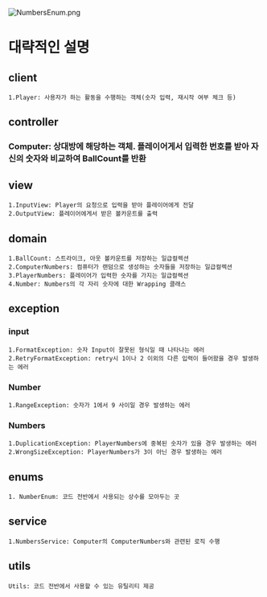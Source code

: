 
![NumbersEnum.png](https://imgur.com/a/dtFE8CP)


# 대략적인 설명

## client
    1.Player: 사용자가 하는 활동을 수행하는 객체(숫자 입력, 재시작 여부 체크 등)

## controller
### Computer: 상대방에 해당하는 객체. 플레이어게서 입력한 번호를 받아 자신의 숫자와 비교하여 BallCount를 반환

## view
    1.InputView: Player의 요청으로 입력을 받아 플레이어에게 전달
    2.OutputView: 플레이어에게서 받은 볼카운트를 출력

## domain
    1.BallCount: 스트라이크, 아웃 볼카운트를 저장하는 일급컬렉션
    2.ComputerNumbers: 컴퓨터가 랜덤으로 생성하는 숫자들을 저장하는 일급컬렉션
    3.PlayerNumbers: 플레이어가 입력한 숫자를 가지는 일급컬렉션
    4.Number: Numbers의 각 자리 숫자에 대한 Wrapping 클래스

## exception
### input
    1.FormatException: 숫자 Input이 잘못된 형식일 때 나타나는 에러
    2.RetryFormatException: retry시 1이나 2 이외의 다른 입력이 들어왔을 경우 발생하는 에러

### Number
    1.RangeException: 숫자가 1에서 9 사이일 경우 발생하는 에러

### Numbers
    1.DuplicationException: PlayerNumbers에 중복된 숫자가 있을 경우 발생하는 에러
    2.WrongSizeException: PlayerNumbers가 3이 아닌 경우 발생하는 에러

## enums
    1. NumberEnum: 코드 전반에서 사용되는 상수를 모아두는 곳
## service
    1.NumbersService: Computer의 ComputerNumbers와 관련된 로직 수행

## utils
    Utils: 코드 전반에서 사용할 수 있는 유틸리티 제공




